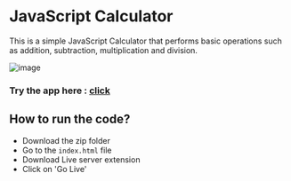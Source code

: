 # JavaScript Calculator
This is a simple JavaScript Calculator that performs basic operations such as addition, subtraction, multiplication and division.

![image](https://user-images.githubusercontent.com/85846340/225085536-ae012b2e-ea92-4877-8a2c-f9b6e51afa4e.png)

### Try the app here : [click](https://javascript-calculator-srishti.netlify.app/)

## How to run the code?
* Download the zip folder
* Go to the 
``` index.html ``` file 
* Download Live server extension
* Click on 'Go Live'
